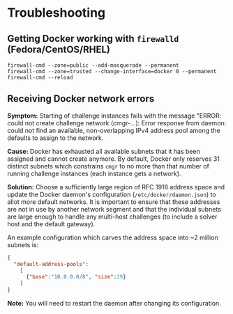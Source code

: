 # Troubleshooting

## Getting Docker working with `firewalld` (Fedora/CentOS/RHEL)
```
firewall-cmd --zone=public --add-masquerade --permanent
firewall-cmd --zone=trusted --change-interface=docker 0 --permanent
firewall-cmd --reload
```

## Receiving Docker network errors

**Symptom:**  Starting of challenge instances fails with the message
"ERROR:  could not create challenge network (cmgr-...): Error response from
daemon:  could not find an available, non-overlapping IPv4 address pool
among the defaults to assign to the network.

**Cause:** Docker has exhausted all available subnets that it has been
assigned and cannot create anymore.  By default, Docker only reserves 31
distinct subnets which constrains `cmgr` to no more than that number of running
challenge instances (each instance gets a network).

**Solution:** Choose a sufficiently large region of RFC 1918 address space
and update the Docker daemon's configuration (`/etc/docker/daemon.json`) to
allot more default networks.  It is important to ensure that these addresses
are not in use by another network segment and that the individual subnets are
large enough to handle any multi-host challenges (to include a solver host and
the default gateway).

An example configuration which carves the address space into \~2 million subnets
is:
```json
{
  "default-address-pools":
    [
      {"base":"10.0.0.0/8", "size":29}
    ]
}
```

**Note:** You will need to restart the daemon after changing its configuration.
